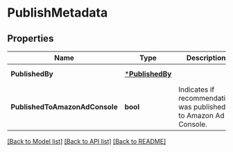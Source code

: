 # PublishMetadata

## Properties
Name | Type | Description | Notes
------------ | ------------- | ------------- | -------------
**PublishedBy** | [***PublishedBy**](PublishedBy.md) |  | [default to null]
**PublishedToAmazonAdConsole** | **bool** | Indicates if recommendation was published to Amazon Ad Console. | [default to null]

[[Back to Model list]](../README.md#documentation-for-models) [[Back to API list]](../README.md#documentation-for-api-endpoints) [[Back to README]](../README.md)

